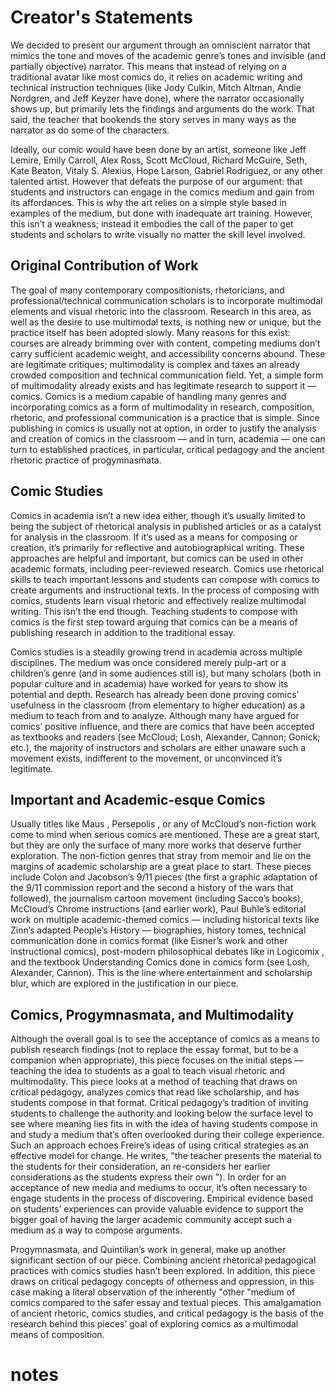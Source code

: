 

# Creator's Statements 


We decided to present our argument through an omniscient narrator that mimics the tone and moves of the academic genre’s tones and invisible (and partially objective) narrator. This means that instead of relying on a traditional avatar like most comics do, it relies on academic writing and technical instruction techniques (like Jody Culkin, Mitch Altman, Andie Nordgren, and Jeff Keyzer have done), where the narrator occasionally shows up, but primarily lets the findings and arguments do the work. That said, the teacher that bookends the story serves in many ways as the narrator as do some of the characters. 

Ideally, our comic would have been done by an artist, someone like Jeff Lemire, Emily Carroll, Alex Ross, Scott McCloud, Richard McGuire, Seth, Kate Beaton, Vitaly S. Alexius, Hope Larson, Gabriel Rodriguez, or any other talented artist. However that defeats the purpose of our argument: that students and instructors can engage in the comics medium and gain from its affordances. This is why the art relies on a simple style based in examples of the medium, but done with inadequate art training. However, this isn’t a weakness; instead it embodies the call of the paper to get students and scholars to write visually no matter the skill level involved. 


## Original Contribution of Work 


The goal of many contemporary compositionists, rhetoricians, and professional/technical communication scholars is to incorporate multimodal elements and visual rhetoric into the classroom. Research in this area, as well as the desire to use multimodal texts, is nothing new or unique, but the practice itself has been adopted slowly. Many reasons for this exist: courses are already brimming over with content, competing mediums don’t carry sufficient academic weight, and accessibility concerns abound. These are legitimate critiques; multimodality is complex and taxes an already crowded composition and technical communication field. Yet, a simple form of multimodality already exists and has legitimate research to support it — comics. Comics is a medium capable of handling many genres and incorporating comics as a form of multimodality in research, composition, rhetoric, and professional communication is a practice that is simple. Since publishing in comics is usually not at option, in order to justify the analysis and creation of comics in the classroom — and in turn, academia — one can turn to established practices, in particular, critical pedagogy and the ancient rhetoric practice of progymnasmata. 


## Comic Studies 


Comics in academia isn’t a new idea either, though it’s usually limited to being the subject of rhetorical analysis in published articles or as a catalyst for analysis in the classroom. If it’s used as a means for composing or creation, it’s primarily for reflective and autobiographical writing. These approaches are helpful and important, but comics can be used in other academic formats, including peer-reviewed research. Comics use rhetorical skills to teach important lessons and students can compose with comics to create arguments and instructional texts. In the process of composing with comics, students learn visual rhetoric and effectively realize multimodal writing. This isn’t the end though. Teaching students to compose with comics is the first step toward arguing that comics can be a means of publishing research in addition to the traditional essay. 

Comics studies is a steadily growing trend in academia across multiple disciplines. The medium was once considered merely pulp-art or a children’s genre (and in some audiences still is), but many scholars (both in popular culture and in academia) have worked for years to show its potential and depth. Research has already been done proving comics’ usefulness in the classroom (from elementary to higher education) as a medium to teach from and to analyze. Although many have argued for comics’ positive influence, and there are comics that have been accepted as textbooks and readers (see McCloud; Losh, Alexander, Cannon; Gonick; etc.), the majority of instructors and scholars are either unaware such a movement exists, indifferent to the movement, or unconvinced it’s legitimate. 


## Important and Academic-esque Comics 


Usually titles like Maus , Persepolis , or any of McCloud’s non-fiction work come to mind when serious comics are mentioned. These are a great start, but they are only the surface of many more works that deserve further exploration. The non-fiction genres that stray from memoir and lie on the margins of academic scholarship are a great place to start. These pieces include Colon and Jacobson’s 9/11 pieces (the first a graphic adaptation of the 9/11 commission report and the second a history of the wars that followed), the journalism cartoon movement (including Sacco’s books), McCloud’s Chrome instructions (and earlier work), Paul Buhle’s editorial work on multiple academic-themed comics — including historical texts like Zinn’s adapted People’s History — biographies, history tomes, technical communication done in comics format (like Eisner’s work and other instructional comics), post-modern philosophical debates like in Logicomix , and the textbook Understanding Comics done in comics form (see Losh, Alexander, Cannon). This is the line where entertainment and scholarship blur, which are explored in the justification in our piece. 


## Comics, Progymnasmata, and Multimodality 


Although the overall goal is to see the acceptance of comics as a means to publish research findings (not to replace the essay format, but to be a companion when appropriate), this piece focuses on the initial steps — teaching the idea to students as a goal to teach visual rhetoric and multimodality. This piece looks at a method of teaching that draws on critical pedagogy, analyzes comics that read like scholarship, and has students compose in that format. Critical pedagogy’s tradition of inviting students to challenge the authority and looking below the surface level to see where meaning lies fits in with the idea of having students compose in and study a medium that’s often overlooked during their college experience. Such an approach echoes Freire’s ideas of using critical strategies as an effective model for change. He writes, "the teacher presents the material to the students for their consideration, an re-considers her earlier considerations as the students express their own "). In order for an acceptance of new media and mediums to occur, it’s often necessary to engage students in the process of discovering. Empirical evidence based on students’ experiences can provide valuable evidence to support the bigger goal of having the larger academic community accept such a medium as a way to compose arguments. 

Progymnasmata, and Quintilian’s work in general, make up another significant section of our piece. Combining ancient rhetorical pedagogical practices with comics studies hasn’t been explored. In addition, this piece draws on critical pedagogy concepts of otherness and oppression, in this case making a literal observation of the inherently "other "medium of comics compared to the safer essay and textual pieces. This amalgamation of ancient rhetoric, comics studies, and critical pedagogy is the basis of the research behind this pieces’ goal of exploring comics as a multimodal means of composition. 


# notes
